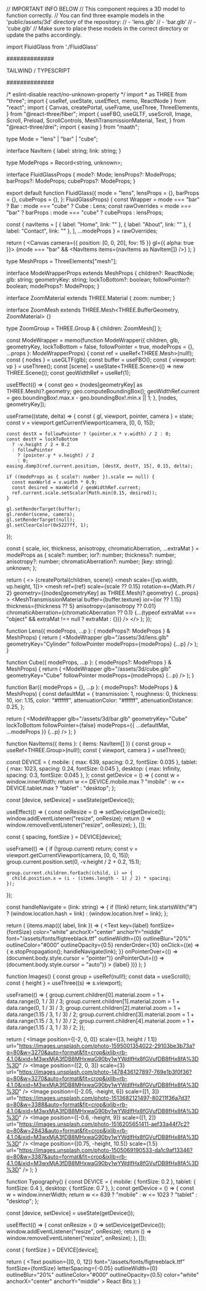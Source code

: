 // IMPORTANT INFO BELOW
// This component requires a 3D model to function correctly.
// You can find three example models in the 'public/assets/3d' directory of the repository:
// - 'lens.glb'
// - 'bar.glb'
// - 'cube.glb'
// Make sure to place these models in the correct directory or update the paths accordingly.

import FluidGlass from './FluidGlass'

<div style={{ height: '600px', position: 'relative' }}>
  <FluidGlass 
    mode="lens" // or "bar", "cube"
    lensProps={{
      scale: 0.25,
      ior: 1.15,
      thickness: 5,
      chromaticAberration: 0.1,
      anisotropy: 0.01  
    }}
    barProps={} // add specific props if using bar mode
    cubeProps={} // add specific props if using cube mode
  />
</div>

##############

TAILWIND / TYPESCRIPT

##############

/* eslint-disable react/no-unknown-property */
import * as THREE from "three";
import { useRef, useState, useEffect, memo, ReactNode } from "react";
import {
  Canvas,
  createPortal,
  useFrame,
  useThree,
  ThreeElements,
} from "@react-three/fiber";
import {
  useFBO,
  useGLTF,
  useScroll,
  Image,
  Scroll,
  Preload,
  ScrollControls,
  MeshTransmissionMaterial,
  Text,
} from "@react-three/drei";
import { easing } from "maath";

type Mode = "lens" | "bar" | "cube";

interface NavItem {
  label: string;
  link: string;
}

type ModeProps = Record<string, unknown>;

interface FluidGlassProps {
  mode?: Mode;
  lensProps?: ModeProps;
  barProps?: ModeProps;
  cubeProps?: ModeProps;
}

export default function FluidGlass({
  mode = "lens",
  lensProps = {},
  barProps = {},
  cubeProps = {},
}: FluidGlassProps) {
  const Wrapper = mode === "bar" ? Bar : mode === "cube" ? Cube : Lens;
  const rawOverrides =
    mode === "bar" ? barProps : mode === "cube" ? cubeProps : lensProps;

  const {
    navItems = [
      { label: "Home", link: "" },
      { label: "About", link: "" },
      { label: "Contact", link: "" },
    ],
    ...modeProps
  } = rawOverrides;

  return (
    <Canvas camera={{ position: [0, 0, 20], fov: 15 }} gl={{ alpha: true }}>
      <ScrollControls damping={0.2} pages={3} distance={0.4}>
        {mode === "bar" && <NavItems items={navItems as NavItem[]} />}
        <Wrapper modeProps={modeProps}>
          <Scroll>
            <Typography />
            <Images />
          </Scroll>
          <Scroll html />
          <Preload />
        </Wrapper>
      </ScrollControls>
    </Canvas>
  );
}

type MeshProps = ThreeElements["mesh"];

interface ModeWrapperProps extends MeshProps {
  children?: ReactNode;
  glb: string;
  geometryKey: string;
  lockToBottom?: boolean;
  followPointer?: boolean;
  modeProps?: ModeProps;
}

interface ZoomMaterial extends THREE.Material {
  zoom: number;
}

interface ZoomMesh extends THREE.Mesh<THREE.BufferGeometry, ZoomMaterial> {}

type ZoomGroup = THREE.Group & { children: ZoomMesh[] };

const ModeWrapper = memo(function ModeWrapper({
  children,
  glb,
  geometryKey,
  lockToBottom = false,
  followPointer = true,
  modeProps = {},
  ...props
}: ModeWrapperProps) {
  const ref = useRef<THREE.Mesh>(null!);
  const { nodes } = useGLTF(glb);
  const buffer = useFBO();
  const { viewport: vp } = useThree();
  const [scene] = useState<THREE.Scene>(() => new THREE.Scene());
  const geoWidthRef = useRef<number>(1);

  useEffect(() => {
    const geo = (nodes[geometryKey] as THREE.Mesh)?.geometry;
    geo.computeBoundingBox();
    geoWidthRef.current = geo.boundingBox!.max.x - geo.boundingBox!.min.x || 1;
  }, [nodes, geometryKey]);

  useFrame((state, delta) => {
    const { gl, viewport, pointer, camera } = state;
    const v = viewport.getCurrentViewport(camera, [0, 0, 15]);

    const destX = followPointer ? (pointer.x * v.width) / 2 : 0;
    const destY = lockToBottom
      ? -v.height / 2 + 0.2
      : followPointer
        ? (pointer.y * v.height) / 2
        : 0;
    easing.damp3(ref.current.position, [destX, destY, 15], 0.15, delta);

    if ((modeProps as { scale?: number }).scale == null) {
      const maxWorld = v.width * 0.9;
      const desired = maxWorld / geoWidthRef.current;
      ref.current.scale.setScalar(Math.min(0.15, desired));
    }

    gl.setRenderTarget(buffer);
    gl.render(scene, camera);
    gl.setRenderTarget(null);
    gl.setClearColor(0x5227ff, 1);
  });

  const {
    scale,
    ior,
    thickness,
    anisotropy,
    chromaticAberration,
    ...extraMat
  } = modeProps as {
    scale?: number;
    ior?: number;
    thickness?: number;
    anisotropy?: number;
    chromaticAberration?: number;
    [key: string]: unknown;
  };

  return (
    <>
      {createPortal(children, scene)}
      <mesh scale={[vp.width, vp.height, 1]}>
        <planeGeometry />
        <meshBasicMaterial map={buffer.texture} transparent />
      </mesh>
      <mesh
        ref={ref}
        scale={scale ?? 0.15}
        rotation-x={Math.PI / 2}
        geometry={(nodes[geometryKey] as THREE.Mesh)?.geometry}
        {...props}
      >
        <MeshTransmissionMaterial
          buffer={buffer.texture}
          ior={ior ?? 1.15}
          thickness={thickness ?? 5}
          anisotropy={anisotropy ?? 0.01}
          chromaticAberration={chromaticAberration ?? 0.1}
          {...(typeof extraMat === "object" && extraMat !== null
            ? extraMat
            : {})}
        />
      </mesh>
    </>
  );
});

function Lens({ modeProps, ...p }: { modeProps?: ModeProps } & MeshProps) {
  return (
    <ModeWrapper
      glb="/assets/3d/lens.glb"
      geometryKey="Cylinder"
      followPointer
      modeProps={modeProps}
      {...p}
    />
  );
}

function Cube({ modeProps, ...p }: { modeProps?: ModeProps } & MeshProps) {
  return (
    <ModeWrapper
      glb="/assets/3d/cube.glb"
      geometryKey="Cube"
      followPointer
      modeProps={modeProps}
      {...p}
    />
  );
}

function Bar({ modeProps = {}, ...p }: { modeProps?: ModeProps } & MeshProps) {
  const defaultMat = {
    transmission: 1,
    roughness: 0,
    thickness: 10,
    ior: 1.15,
    color: "#ffffff",
    attenuationColor: "#ffffff",
    attenuationDistance: 0.25,
  };

  return (
    <ModeWrapper
      glb="/assets/3d/bar.glb"
      geometryKey="Cube"
      lockToBottom
      followPointer={false}
      modeProps={{ ...defaultMat, ...modeProps }}
      {...p}
    />
  );
}

function NavItems({ items }: { items: NavItem[] }) {
  const group = useRef<THREE.Group>(null!);
  const { viewport, camera } = useThree();

  const DEVICE = {
    mobile: { max: 639, spacing: 0.2, fontSize: 0.035 },
    tablet: { max: 1023, spacing: 0.24, fontSize: 0.045 },
    desktop: { max: Infinity, spacing: 0.3, fontSize: 0.045 },
  };
  const getDevice = () => {
    const w = window.innerWidth;
    return w <= DEVICE.mobile.max
      ? "mobile"
      : w <= DEVICE.tablet.max
        ? "tablet"
        : "desktop";
  };

  const [device, setDevice] = useState<keyof typeof DEVICE>(getDevice());

  useEffect(() => {
    const onResize = () => setDevice(getDevice());
    window.addEventListener("resize", onResize);
    return () => window.removeEventListener("resize", onResize);
  }, []);

  const { spacing, fontSize } = DEVICE[device];

  useFrame(() => {
    if (!group.current) return;
    const v = viewport.getCurrentViewport(camera, [0, 0, 15]);
    group.current.position.set(0, -v.height / 2 + 0.2, 15.1);

    group.current.children.forEach((child, i) => {
      child.position.x = (i - (items.length - 1) / 2) * spacing;
    });
  });

  const handleNavigate = (link: string) => {
    if (!link) return;
    link.startsWith("#")
      ? (window.location.hash = link)
      : (window.location.href = link);
  };

  return (
    <group ref={group} renderOrder={10}>
      {items.map(({ label, link }) => (
        <Text
          key={label}
          fontSize={fontSize}
          color="white"
          anchorX="center"
          anchorY="middle"
          font="/assets/fonts/figtreeblack.ttf"
          outlineWidth={0}
          outlineBlur="20%"
          outlineColor="#000"
          outlineOpacity={0.5}
          renderOrder={10}
          onClick={(e) => {
            e.stopPropagation();
            handleNavigate(link);
          }}
          onPointerOver={() => (document.body.style.cursor = "pointer")}
          onPointerOut={() => (document.body.style.cursor = "auto")}
        >
          {label}
        </Text>
      ))}
    </group>
  );
}

function Images() {
  const group = useRef<ZoomGroup>(null!);
  const data = useScroll();
  const { height } = useThree((s) => s.viewport);

  useFrame(() => {
    group.current.children[0].material.zoom = 1 + data.range(0, 1 / 3) / 3;
    group.current.children[1].material.zoom = 1 + data.range(0, 1 / 3) / 3;
    group.current.children[2].material.zoom =
      1 + data.range(1.15 / 3, 1 / 3) / 2;
    group.current.children[3].material.zoom =
      1 + data.range(1.15 / 3, 1 / 3) / 2;
    group.current.children[4].material.zoom =
      1 + data.range(1.15 / 3, 1 / 3) / 2;
  });

  return (
    <group ref={group}>
      <Image
        position={[-2, 0, 0]}
        scale={[3, height / 1.1]}
        url="https://images.unsplash.com/photo-1595001354022-29103be3b73a?q=80&w=3270&auto=format&fit=crop&ixlib=rb-4.1.0&ixid=M3wxMjA3fDB8MHxwaG90by1wYWdlfHx8fGVufDB8fHx8fA%3D%3D"
      />
      <Image
        position={[2, 0, 3]}
        scale={3}
        url="https://images.unsplash.com/photo-1478436127897-769e1b3f0f36?q=80&w=3270&auto=format&fit=crop&ixlib=rb-4.1.0&ixid=M3wxMjA3fDB8MHxwaG90by1wYWdlfHx8fGVufDB8fHx8fA%3D%3D"
      />
      <Image
        position={[-2.05, -height, 6]}
        scale={[1, 3]}
        url="https://images.unsplash.com/photo-1513682121497-80211f36a7d3?q=80&w=3388&auto=format&fit=crop&ixlib=rb-4.1.0&ixid=M3wxMjA3fDB8MHxwaG90by1wYWdlfHx8fGVufDB8fHx8fA%3D%3D"
      />
      <Image
        position={[-0.6, -height, 9]}
        scale={[1, 2]}
        url="https://images.unsplash.com/photo-1516205651411-aef33a44f7c2?q=80&w=2843&auto=format&fit=crop&ixlib=rb-4.1.0&ixid=M3wxMjA3fDB8MHxwaG90by1wYWdlfHx8fGVufDB8fHx8fA%3D%3D"
      />
      <Image
        position={[0.75, -height, 10.5]}
        scale={1.5}
        url="https://images.unsplash.com/photo-1505069190533-da1c9af13346?q=80&w=3387&auto=format&fit=crop&ixlib=rb-4.1.0&ixid=M3wxMjA3fDB8MHxwaG90by1wYWdlfHx8fGVufDB8fHx8fA%3D%3D"
      />
    </group>
  );
}

function Typography() {
  const DEVICE = {
    mobile: { fontSize: 0.2 },
    tablet: { fontSize: 0.4 },
    desktop: { fontSize: 0.7 },
  };
  const getDevice = () => {
    const w = window.innerWidth;
    return w <= 639 ? "mobile" : w <= 1023 ? "tablet" : "desktop";
  };

  const [device, setDevice] = useState<keyof typeof DEVICE>(getDevice());

  useEffect(() => {
    const onResize = () => setDevice(getDevice());
    window.addEventListener("resize", onResize);
    return () => window.removeEventListener("resize", onResize);
  }, []);

  const { fontSize } = DEVICE[device];

  return (
    <Text
      position={[0, 0, 12]}
      font="/assets/fonts/figtreeblack.ttf"
      fontSize={fontSize}
      letterSpacing={-0.05}
      outlineWidth={0}
      outlineBlur="20%"
      outlineColor="#000"
      outlineOpacity={0.5}
      color="white"
      anchorX="center"
      anchorY="middle"
    >
      React Bits
    </Text>
  );
}
